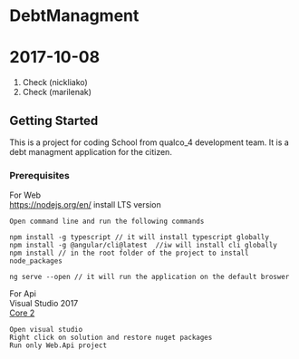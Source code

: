 # DebtManagment
# 2017-10-08

1. Check (nickliako)
2. Check (marilenak)

## Getting Started

This is a project for coding School from qualco_4 development team. It is a debt managment application
for the citizen.


### Prerequisites

For Web<br />
https://nodejs.org/en/ install LTS version

```
Open command line and run the following commands

npm install -g typescript // it will install typescript globally
npm install -g @angular/cli@latest  //iw will install cli globally
npm install // in the root folder of the project to install node_packages

ng serve --open // it will run the application on the default broswer
```

For Api <br />
Visual Studio 2017  <br />
[Core 2](https://www.microsoft.com/net/download/core)

```
Open visual studio
Right click on solution and restore nuget packages
Run only Web.Api project 
```


